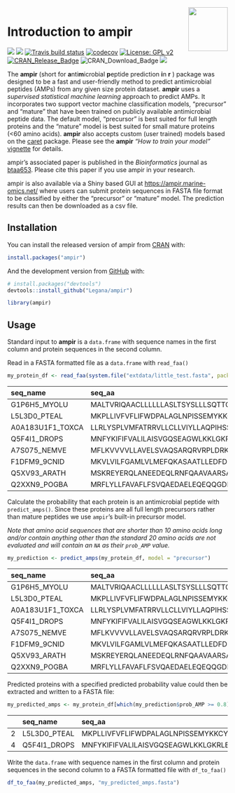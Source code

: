 
<!-- README.md is generated from README.Rmd. Please edit that file -->

<img src="inst/logo/ampir_hex.png" width="90" align="right" height="100" />

# Introduction to ampir

<!-- badges: start -->

[![](https://img.shields.io/badge/Shiny-ampir-blue?style=flat&labelColor=white&logo=RStudio&logoColor=blue)](https://ampir.marine-omics.net/)
[![](https://img.shields.io/badge/doi-10.1093/bioinformatics/btaa653-yellow.svg)](https://doi.org/10.1093/bioinformatics/btaa653)
[![Travis build
status](https://travis-ci.com/Legana/ampir.svg?branch=master)](https://travis-ci.com/Legana/ampir)
[![codecov](https://codecov.io/gh/Legana/ampir/branch/master/graph/badge.svg)](https://codecov.io/gh/Legana/ampir)
[![License: GPL
v2](https://img.shields.io/badge/License-GPL%20v2-blue.svg)](https://www.gnu.org/licenses/old-licenses/gpl-2.0.en.html)
[![CRAN_Release_Badge](http://www.r-pkg.org/badges/version-ago/ampir)](https://CRAN.R-project.org/package=ampir?color=yellow)
![CRAN_Download_Badge](http://cranlogs.r-pkg.org/badges/grand-total/ampir?color=red)
[![](http://cranlogs.r-pkg.org/badges/last-month/ampir?color=green)](https://cran.r-project.org/package=ampir)
<!-- badges: end -->

The **ampir** (short for **a**nti**m**icrobial **p**eptide prediction
**i**n **r** ) package was designed to be a fast and user-friendly
method to predict antimicrobial peptides (AMPs) from any given size
protein dataset. **ampir** uses a *supervised statistical machine
learning* approach to predict AMPs. It incorporates two support vector
machine classification models, “precursor” and “mature” that have been
trained on publicly available antimicrobial peptide data. The default
model, “precursor” is best suited for full length proteins and the
“mature” model is best suited for small mature proteins (\<60 amino
acids). **ampir** also accepts custom (user trained) models based on the
[caret](https://github.com/topepo/caret) package. Please see the
**ampir** *“How to train your model”*
[vignette](https://CRAN.R-project.org/package=ampir/vignettes/train_model.html)
for details.

ampir’s associated paper is published in the *Bioinformatics* journal as
[btaa653](https://academic.oup.com/bioinformatics/article-abstract/doi/10.1093/bioinformatics/btaa653/5873588).
Please cite this paper if you use ampir in your research.

ampir is also available via a Shiny based GUI at
<https://ampir.marine-omics.net/> where users can submit protein
sequences in FASTA file format to be classified by either the
“precursor” or “mature” model. The prediction results can then be
downloaded as a csv file.

## Installation

You can install the released version of ampir from
[CRAN](https://CRAN.R-project.org) with:

``` r
install.packages("ampir")
```

And the development version from [GitHub](https://github.com/) with:

``` r
# install.packages("devtools")
devtools::install_github("Legana/ampir")
```

``` r
library(ampir)
```

## Usage

Standard input to **ampir** is a `data.frame` with sequence names in the
first column and protein sequences in the second column.

Read in a FASTA formatted file as a `data.frame` with `read_faa()`

``` r
my_protein_df <- read_faa(system.file("extdata/little_test.fasta", package = "ampir"))
```

| seq_name         | seq_aa                                         |
|:-----------------|:-----------------------------------------------|
| G1P6H5_MYOLU     | MALTVRIQAACLLLLLLASLTSYSLLLSQTTQLADLQTQDTAGAT… |
| L5L3D0_PTEAL     | MKPLLIVFVFLIFWDPALAGLNPISSEMYKKCYGNGICRLECYTS… |
| A0A183U1F1_TOXCA | LLRLYSPLVMFATRRVLLCLLVIYLLAQPIHSSWLKKTYKKLENS… |
| Q5F4I1_DROPS     | MNFYKIFIFVALILAISVGQSEAGWLKKLGKRLERVGQHTRDATI… |
| A7S075_NEMVE     | MFLKVVVVLLAVELSVAQSARQRVRPLDRKAGRKRFAPIFPRQCS… |
| F1DFM9_9CNID     | MKVLVILFGAMLVLMEFQKASAATLLEDFDDDDDLLDDGGDFDLE… |
| Q5XV93_ARATH     | MSKREYERQLANEEDEQLRNFQAAVAARSAILHEPKEAALPPPAP… |
| Q2XXN9_POGBA     | MRFLYLLFAVAFLFSVQAEDAELEQEQQGDPWEGLDEFQDQPPDD… |

Calculate the probability that each protein is an antimicrobial peptide
with `predict_amps()`. Since these proteins are all full length
precursors rather than mature peptides we use `ampir`’s built-in
precursor model.

*Note that amino acid sequences that are shorter than 10 amino acids
long and/or contain anything other than the standard 20 amino acids are
not evaluated and will contain an `NA` as their `prob_AMP` value.*

``` r
my_prediction <- predict_amps(my_protein_df, model = "precursor")
```

| seq_name         | seq_aa                                         | prob_AMP |
|:-----------------|:-----------------------------------------------|---------:|
| G1P6H5_MYOLU     | MALTVRIQAACLLLLLLASLTSYSLLLSQTTQLADLQTQDTAGAT… |    0.612 |
| L5L3D0_PTEAL     | MKPLLIVFVFLIFWDPALAGLNPISSEMYKKCYGNGICRLECYTS… |    0.945 |
| A0A183U1F1_TOXCA | LLRLYSPLVMFATRRVLLCLLVIYLLAQPIHSSWLKKTYKKLENS… |    0.088 |
| Q5F4I1_DROPS     | MNFYKIFIFVALILAISVGQSEAGWLKKLGKRLERVGQHTRDATI… |    0.998 |
| A7S075_NEMVE     | MFLKVVVVLLAVELSVAQSARQRVRPLDRKAGRKRFAPIFPRQCS… |    0.032 |
| F1DFM9_9CNID     | MKVLVILFGAMLVLMEFQKASAATLLEDFDDDDDLLDDGGDFDLE… |    0.223 |
| Q5XV93_ARATH     | MSKREYERQLANEEDEQLRNFQAAVAARSAILHEPKEAALPPPAP… |    0.009 |
| Q2XXN9_POGBA     | MRFLYLLFAVAFLFSVQAEDAELEQEQQGDPWEGLDEFQDQPPDD… |    0.733 |

Predicted proteins with a specified predicted probability value could
then be extracted and written to a FASTA file:

``` r
my_predicted_amps <- my_protein_df[which(my_prediction$prob_AMP >= 0.8),]
```

|     | seq_name     | seq_aa                                         |
|:----|:-------------|:-----------------------------------------------|
| 2   | L5L3D0_PTEAL | MKPLLIVFVFLIFWDPALAGLNPISSEMYKKCYGNGICRLECYTS… |
| 4   | Q5F4I1_DROPS | MNFYKIFIFVALILAISVGQSEAGWLKKLGKRLERVGQHTRDATI… |

Write the `data.frame` with sequence names in the first column and
protein sequences in the second column to a FASTA formatted file with
`df_to_faa()`

``` r
df_to_faa(my_predicted_amps, "my_predicted_amps.fasta")
```
